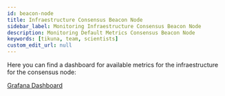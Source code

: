 ```yaml
---
id: beacon-node
title: Infraestructure Consensus Beacon Node
sidebar_label: Monitoring Infraestructure Consensus Beacon Node
description: Monitoring Default Metrics Consensus Beacon Node
keywords: [tikuna, team, scientists]
custom_edit_url: null
---
```


Here you can find a dashboard for available metrics for the infraestructure for the consensus node:

[Grafana Dashboard](https://dash.tikuna.io/public-dashboards/ca0ff8d66a7c49948a0d20339555bade?orgId=0)